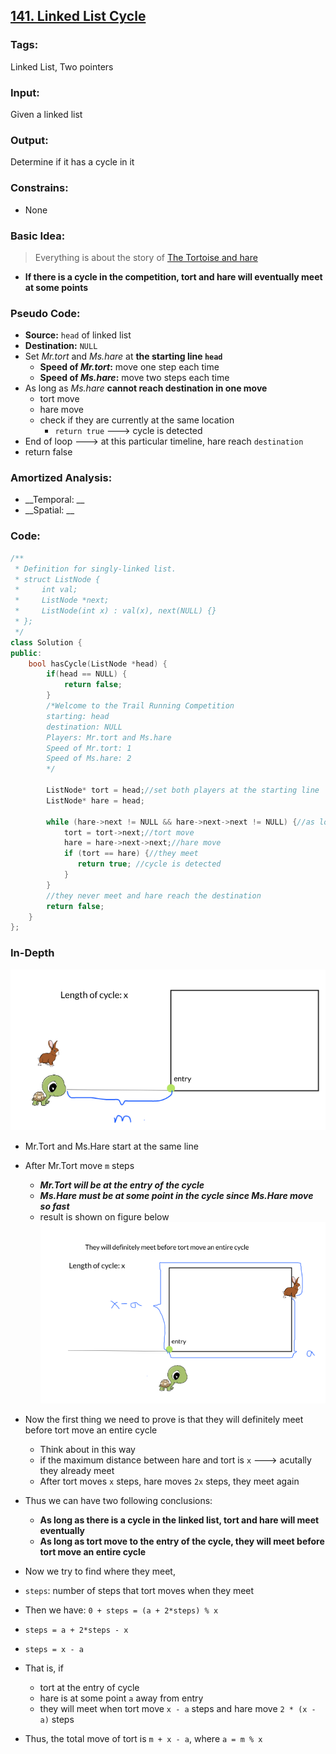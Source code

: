 ## [141. Linked List Cycle](https://leetcode.com/problems/linked-list-cycle/description/)
### Tags:
Linked List, Two pointers
### Input:
Given a linked list
### Output:
Determine if it has a cycle in it
### Constrains:
- None

### Basic Idea:
> Everything is about the story of [The Tortoise and hare](https://mitchellkember.com/blog/post/tortoise-and-hare/)
- __If there is a cycle in the competition, tort and hare will eventually meet at some points__

### Pseudo Code:
- __Source:__ `head` of linked list
- __Destination:__ `NULL`
- Set _Mr.tort_ and _Ms.hare_ at __the starting line `head`__
    - __Speed of _Mr.tort_:__ move one step each time
    - __Speed of _Ms.hare_:__ move two steps each time
- As long as _Ms.hare_ __cannot reach destination in one move__
    - tort move
    - hare move
    - check if they are currently at the same location
        - `return true` ---> cycle is detected
- End of loop
---> at this particular timeline, hare reach `destination`
- return false


### Amortized Analysis:
- __Temporal: __
- __Spatial: __

### Code:
```c++
/**
 * Definition for singly-linked list.
 * struct ListNode {
 *     int val;
 *     ListNode *next;
 *     ListNode(int x) : val(x), next(NULL) {}
 * };
 */
class Solution {
public:
    bool hasCycle(ListNode *head) {
        if(head == NULL) {
            return false;
        }
        /*Welcome to the Trail Running Competition
        starting: head
        destination: NULL
        Players: Mr.tort and Ms.hare
        Speed of Mr.tort: 1
        Speed of Ms.hare: 2
        */
        
        ListNode* tort = head;//set both players at the starting line
        ListNode* hare = head;
        
        while (hare->next != NULL && hare->next->next != NULL) {//as long as Ms.hare cannot reach destination in one move
            tort = tort->next;//tort move
            hare = hare->next->next;//hare move
            if (tort == hare) {//they meet
               return true; //cycle is detected 
            }
        }
        //they never meet and hare reach the destination
        return false;
    }
};
```
### In-Depth
![begin](https://raw.githubusercontent.com/lhz90529/Data-Structure-and-Algo/master/pictures/begin.png)
- Mr.Tort and Ms.Hare start at the same line
- After Mr.Tort move `m` steps
    - ___Mr.Tort will be at the entry of the cycle___
    - ___Ms.Hare must be at some point in the cycle since Ms.Hare move so fast___
    - result is shown on figure below
![in-cycle](https://raw.githubusercontent.com/lhz90529/Data-Structure-and-Algo/master/pictures/in-cycle.png)
- Now the first thing we need to prove is that they will definitely meet before tort move an entire cycle
    - Think about in this way
    - if the maximum distance between hare and tort is `x` ---> acutally they already meet
    - After tort moves `x` steps, hare moves `2x` steps, they meet again
- Thus we can have two following conclusions:
    - __As long as there is a cycle in the linked list, tort and hare will meet eventually__
    - __As long as tort move to the entry of the cycle, they will meet before tort move an entire cycle__
- Now we try to find where they meet,
- `steps`: number of steps that tort moves when they meet
- Then we have: `0 + steps = (a + 2*steps) % x`
- `steps = a + 2*steps - x`
- `steps = x - a`
- That is, if 
    - tort at the entry of cycle
    - hare is at some point `a` away from entry
    - they will meet when tort move `x - a` steps and hare move `2 * (x - a)` steps

- Thus, the total move of tort is `m + x - a`, where `a = m % x`
